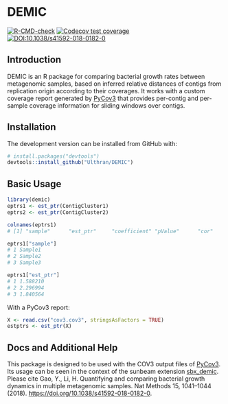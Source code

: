 # DEMIC

<!-- badges: start -->
  [![R-CMD-check](https://github.com/Ulthran/DEMIC/actions/workflows/R-CMD-check.yaml/badge.svg)](https://github.com/Ulthran/DEMIC/actions/workflows/R-CMD-check.yaml)
  [![Codecov test coverage](https://codecov.io/gh/Ulthran/DEMIC/branch/master/graph/badge.svg)](https://app.codecov.io/gh/Ulthran/DEMIC?branch=master)
  [![DOI:10.1038/s41592-018-0182-0](https://badgen.net/badge/Published%20in/Nat%20Methods/blue)](https://doi.org/10.1038/s41592-018-0182-0)
<!-- badges: end -->

## Introduction

DEMIC is an R package for comparing bacterial growth rates between metagenomic samples, based on inferred relative distances of contigs from replication origin according to their coverages. It works with a custom coverage report generated by [PyCov3](https://github.com/Ulthran/pycov3) that provides per-contig and per-sample coverage information for sliding windows over contigs.

## Installation

The development version can be installed from GitHub with:

```r
# install.packages("devtools")
devtools::install_github("Ulthran/DEMIC")
```

## Basic Usage

```r
library(demic)
eptrs1 <- est_ptr(ContigCluster1)
eptrs2 <- est_ptr(ContigCluster2)

colnames(eptrs1)
# [1] "sample"      "est_ptr"     "coefficient" "pValue"      "cor"         "correctY"

eptrs1["sample"]
# 1 Sample1
# 2 Sample2
# 3 Sample3

eptrs1["est_ptr"]
# 1 1.588210
# 2 2.296994
# 3 1.840564
```

With a PyCov3 report:

```r
X <- read.csv("cov3.cov3", stringsAsFactors = TRUE)
estptrs <- est_ptr(X)
```

## Docs and Additional Help

This package is designed to be used with the COV3 output files of [PyCov3](https://github.com/Ulthran/pycov3). Its usage can be seen in the context of the sunbeam extension [sbx_demic](https://github.com/Ulthran/sbx_demic). Please cite Gao, Y., Li, H. Quantifying and comparing bacterial growth dynamics in multiple metagenomic samples. Nat Methods 15, 1041–1044 (2018). https://doi.org/10.1038/s41592-018-0182-0.
